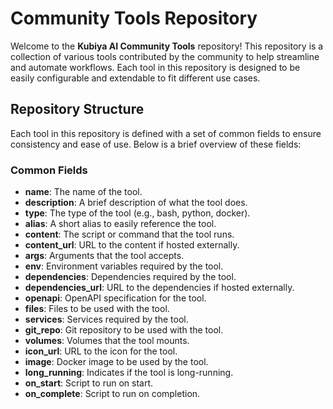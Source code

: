 # Community Tools Repository

Welcome to the **Kubiya AI Community Tools** repository!
This repository is a collection of various tools contributed by the community to help streamline and automate workflows.
Each tool in this repository is designed to be easily configurable and extendable to fit different use cases.

## Repository Structure

Each tool in this repository is defined with a set of common fields to ensure consistency and ease of use.
Below is a brief overview of these fields:

### Common Fields

- **name**: The name of the tool.
- **description**: A brief description of what the tool does.
- **type**: The type of the tool (e.g., bash, python, docker).
- **alias**: A short alias to easily reference the tool.
- **content**: The script or command that the tool runs.
- **content_url**: URL to the content if hosted externally.
- **args**: Arguments that the tool accepts.
- **env**: Environment variables required by the tool.
- **dependencies**: Dependencies required by the tool.
- **dependencies_url**: URL to the dependencies if hosted externally.
- **openapi**: OpenAPI specification for the tool.
- **files**: Files to be used with the tool.
- **services**: Services required by the tool.
- **git_repo**: Git repository to be used with the tool.
- **volumes**: Volumes that the tool mounts.
- **icon_url**: URL to the icon for the tool.
- **image**: Docker image to be used by the tool.
- **long_running**: Indicates if the tool is long-running.
- **on_start**: Script to run on start.
- **on_complete**: Script to run on completion.


